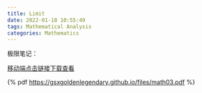 ```yaml
---
title: Limit
date: 2022-01-18 10:55:49
tags: Mathematical Analysis 
categories: Mathematics 
---
```


极限笔记：

<!--more-->

[移动端点击链接下载查看](https://gsxgoldenlegendary.github.io/files/math03.pdf)

{% pdf https://gsxgoldenlegendary.github.io/files/math03.pdf %}
